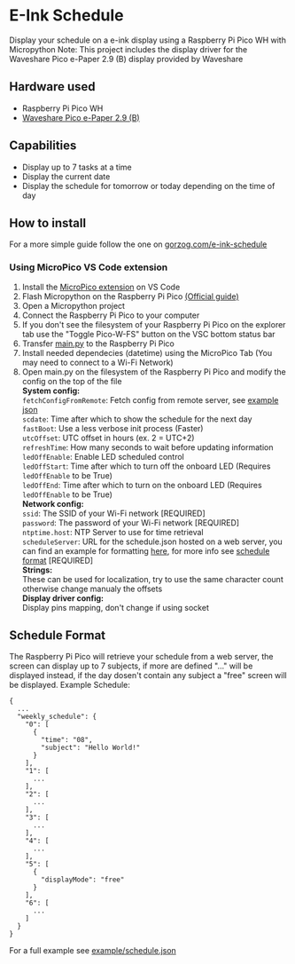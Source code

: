 # E-Ink Schedule
Display your schedule on a e-ink display using a Raspberry Pi Pico WH with Micropython
Note: This project includes the display driver for the Waveshare Pico e-Paper 2.9 (B) display provided by Waveshare

## Hardware used
- Raspberry Pi Pico WH
- [Waveshare Pico e-Paper 2.9 (B)](https://www.waveshare.com/wiki/Pico-ePaper-2.9-B)

## Capabilities
- Display up to 7 tasks at a time
- Display the current date
- Display the schedule for tomorrow or today depending on the time of day

## How to install
For a more simple guide follow the one on [gorzog.com/e-ink-schedule](https://gorzog.com/projects/E-Ink-Schedule/)
### Using MicroPico VS Code extension
1. Install the [MicroPico extension](https://marketplace.visualstudio.com/items?itemName=paulober.pico-w-go) on VS Code
2. Flash Micropython on the Raspberry Pi Pico [(Official guide)](https://www.raspberrypi.com/documentation/microcontrollers/micropython.html)
3. Open a Micropython project
4. Connect the Raspberry Pi Pico to your computer
5. If you don't see the filesystem of your Raspberry Pi Pico on the explorer tab use the "Toggle Pico-W-FS" button on the VSC bottom status bar
6. Transfer [main.py](https://github.com/Vincenzo160/E-Ink-Schedule/blob/main/src/main.py) to the Raspberry Pi Pico
7. Install needed dependecies (datetime) using the MicroPico Tab (You may need to connect to a Wi-Fi Network)
8. Open main.py on the filesystem of the Raspberry Pi Pico and modify the config on the top of the file<br>
   **System config:**<br>
   `fetchConfigFromRemote`: Fetch config from remote server, see [example json](https://github.com/Vincenzo160/E-Ink-Schedule/blob/main/example/schedule.json)<br>
   `scdate`: Time after which to show the schedule for the next day<br>
   `fastBoot`: Use a less verbose init process (Faster)<br>
   `utcOffset`: UTC offset in hours (ex. 2 = UTC+2)<br>
   `refreshTime`: How many seconds to wait before updating information<br>
   `ledOffEnable`: Enable LED scheduled control<br>
   `ledOffStart`: Time after which to turn off the onboard LED (Requires `ledOffEnable` to be True)<br>
   `ledOffEnd`: Time after which to turn on the onboard LED (Requires `ledOffEnable` to be True)<br>
   **Network config:**<br>
   `ssid`: The SSID of your Wi-Fi network [REQUIRED]<br>
   `password`: The password of your Wi-Fi network [REQUIRED]<br>
   `ntptime.host`: NTP Server to use for time retrieval<br>
   `scheduleServer`: URL for the schedule.json hosted on a web server, you can find an example for formatting [here](https://github.com/Vincenzo160/E-Ink-Schedule/blob/main/example/schedule.json), for more info see [schedule format](https://github.com/Vincenzo160/E-Ink-Schedule/blob/main/README.md#schedule-format) [REQUIRED]<br>
   **Strings:**<br>
   These can be used for localization, try to use the same character count otherwise change manualy the offsets<br>
   **Display driver config:**<br>
   Display pins mapping, don't change if using socket<br>

## Schedule Format
The Raspberry Pi Pico will retrieve your schedule from a web server, the screen can display up to 7 subjects, if more are defined "..." will be displayed instead, if the day dosen't contain any subject a "free" screen will be displayed.
Example Schedule:
```
{
  ...
  "weekly_schedule": {
    "0": [
      {
        "time": "08",
        "subject": "Hello World!"
      }
    ],
    "1": [
      ...
    ],
    "2": [
      ...
    ],
    "3": [
      ...
    ],
    "4": [
      ...
    ],
    "5": [
      {
        "displayMode": "free"
      }
    ],
    "6": [
      ...
    ]
  }
}
```

For a full example see [example/schedule.json](https://github.com/Vincenzo160/E-Ink-Schedule/blob/main/example/schedule.json)